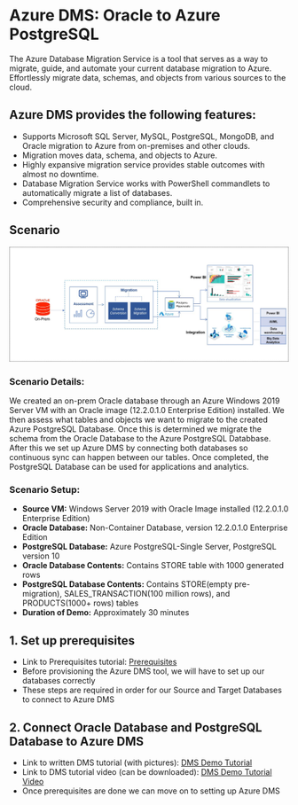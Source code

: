 # Azure DMS: Oracle to Azure PostgreSQL

The Azure Database Migration Service is a tool that serves as a way to migrate, guide, and automate your current database migration to Azure. Effortlessly migrate data, schemas, and objects from various sources to the cloud.

## Azure DMS provides the following features:
* Supports Microsoft SQL Server, MySQL, PostgreSQL, MongoDB, and Oracle migration to Azure from on-premises and other clouds.
* Migration moves data, schema, and objects to Azure.
* Highly expansive migration service provides stable outcomes with almost no downtime.
* Database Migration Service works with PowerShell commandlets to automatically migrate a list of databases.
* Comprehensive security and compliance, built in.



## **Scenario**

<kbd>
  <img src="./Images/14.png">
</kbd></p>

### **Scenario Details:** <br />
We created an on-prem Oracle database through an Azure Windows 2019 Server VM with an Oracle image (12.2.0.1.0 Enterprise Edition) installed. We then assess what tables and objects we want to migrate to the created Azure PostgreSQL Database. Once this is determined we migrate the schema from the Oracle Database to the Azure PostgreSQL Databbase. After this we set up Azure DMS by connecting both databases so continuous sync can happen between our tables. Once completed, the PostgreSQL Database can be used for applications and analytics.


### **Scenario Setup:**

* **Source VM:** Windows Server 2019 with Oracle Image installed (12.2.0.1.0 Enterprise Edition)
* **Oracle Database:** Non-Container Database, version 12.2.0.1.0 Enterprise Edition
* **PostgreSQL Database:** Azure PostgreSQL-Single Server, PostgreSQL version 10
* **Oracle Database Contents:** Contains STORE table with 1000 generated rows
* **PostgreSQL Database Contents:** Contains STORE(empty pre-migration), SALES_TRANSACTION(100 million rows), and PRODUCTS(1000+ rows) tables
* **Duration of Demo:** Approximately 30 minutes

## 1. Set up prerequisites
* Link to Prerequisites tutorial: [Prerequisites](https://github.com/Click2Cloud/azure-oracle-migration/blob/master/Prerequisites/PREREQUISITES.md)
* Before provisioning the Azure DMS tool, we will have to set up our databases correctly
* These steps are required in order for our Source and Target Databases to connect to Azure DMS


## 2. Connect Oracle Database and PostgreSQL Database to Azure DMS
* Link to written DMS tutorial (with pictures): [DMS Demo Tutorial](https://github.com/Click2Cloud/azure-oracle-migration/blob/master/Tutorials/DMStutorial.md)
* Link to DMS tutorial video (can be downloaded): [DMS Demo Tutorial Video](https://github.com/Click2Cloud/azure-oracle-migration/blob/master//Videos/azuredmsproject.mp4)
* Once prerequisites are done we can move on to setting up Azure DMS





